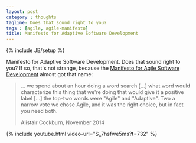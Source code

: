 ```yaml
---
layout: post
category : thoughts
tagline: Does that sound right to you?
tags : [agile, agile-manifesto]
title: Manifesto for Adaptive Software Development
---
```

{% include JB/setup %}

Manifesto for Adaptive Software Development. 
Does that sound right to you?
If so, that's not strange, because the 
[Manifesto for Agile Software Development]
almost got that name:

> ... we spend about an hour doing a word search [...]
> what word would characterize this thing that we're doing
> that would give it a positive label [...]
> the top-two words were "Agile" and "Adaptive".
> Two a narrow vote we chose Agile,
> and it was the right choice,
> but in fact you need both.
>
> <footer>Alistair Cockburn, November 2014</footer>

{% include youtube.html video-url="S_7hsfwe5ms?t=732" %}

  [Manifesto for Agile Software Development]: http://www.agilemanifesto.org